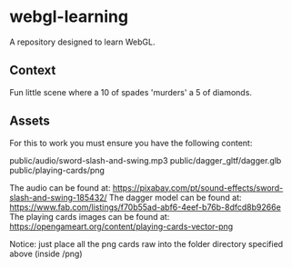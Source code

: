 # webgl-learning
A repository designed to learn WebGL.

## Context
Fun little scene where a 10 of spades 'murders' a 5 of diamonds.

## Assets

For this to work you must ensure you have the following content:

public/audio/sword-slash-and-swing.mp3
public/dagger_gltf/dagger.glb
public/playing-cards/png

The audio can be found at: https://pixabay.com/pt/sound-effects/sword-slash-and-swing-185432/
The dagger model can be found at: https://www.fab.com/listings/f70b55ad-abf6-4eef-b76b-8dfcd8b9266e
The playing cards images can be found at: https://opengameart.org/content/playing-cards-vector-png

Notice: just place all the png cards raw into the folder directory specified above (inside /png)
